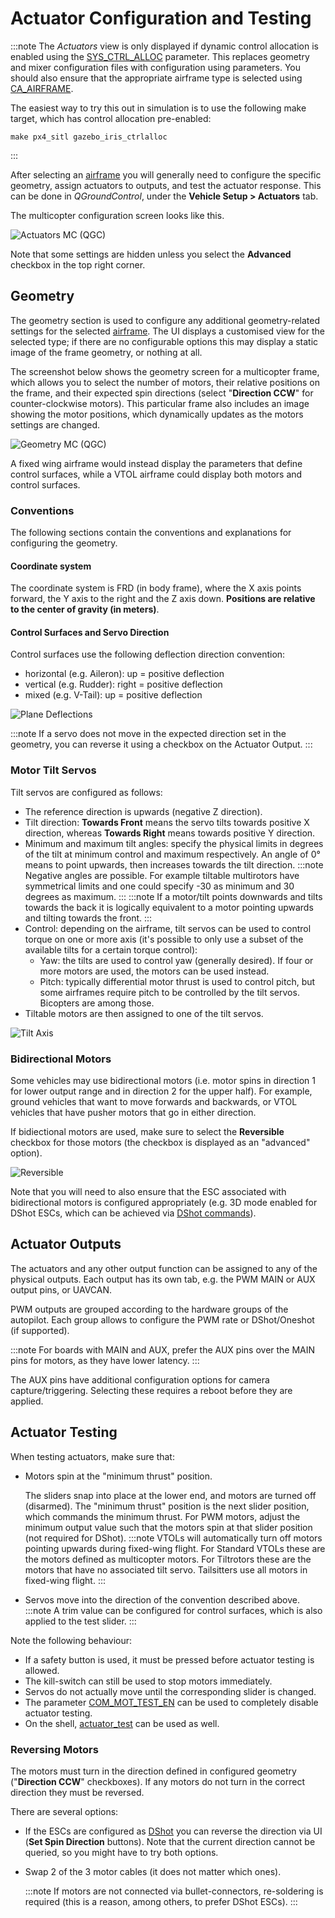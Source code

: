 # Actuator Configuration and Testing

:::note
The *Actuators* view is only displayed if dynamic control allocation is enabled using the [SYS_CTRL_ALLOC](../advanced_config/parameter_reference.md#SYS_CTRL_ALLOC) parameter.
This replaces geometry and mixer configuration files with configuration using parameters.
You should also ensure that the appropriate airframe type is selected using [CA_AIRFRAME](../advanced_config/parameter_reference.md#CA_AIRFRAME).

The easiest way to try this out in simulation is to use the following make target, which has control allocation pre-enabled:
```
make px4_sitl gazebo_iris_ctrlalloc
```
:::

After selecting an [airframe](../config/airframe.md) you will generally need to configure the specific geometry, assign actuators to outputs, and test the actuator response.
This can be done in *QGroundControl*, under the **Vehicle Setup > Actuators** tab.

The multicopter configuration screen looks like this.

![Actuators MC (QGC)](../../assets/config/actuators/qgc_actuators_mc_aux.png)

Note that some settings are hidden unless you select the **Advanced** checkbox in the top right corner.

## Geometry

The geometry section is used to configure any additional geometry-related settings for the selected [airframe](../config/airframe.md).
The UI displays a customised view for the selected type; if there are no configurable options this may display a static image of the frame geometry, or nothing at all.

The screenshot below shows the geometry screen for a multicopter frame, which allows you to select the number of motors, their relative positions on the frame, and their expected spin directions (select "**Direction CCW**" for counter-clockwise motors).
This particular frame also includes an image showing the motor positions, which dynamically updates as the motors settings are changed.

![Geometry MC (QGC)](../../assets/config/actuators/qgc_actuators_mc_geometry.png)

A fixed wing airframe would instead display the parameters that define control surfaces, while a VTOL airframe could display both motors and control surfaces.


### Conventions

The following sections contain the conventions and explanations for configuring the geometry.

#### Coordinate system

The coordinate system is FRD (in body frame), where the X axis points forward, the Y axis to the right and the Z axis down.
**Positions are relative to the center of gravity (in meters)**.



#### Control Surfaces and Servo Direction

Control surfaces use the following deflection direction convention:
- horizontal (e.g. Aileron): up = positive deflection
- vertical (e.g. Rudder): right = positive deflection
- mixed (e.g. V-Tail): up = positive deflection

![Plane Deflections](../../assets/config/actuators/plane_servo_convention.png)

:::note
If a servo does not move in the expected direction set in the geometry, you can reverse it using a checkbox on the Actuator Output.
:::


### Motor Tilt Servos

Tilt servos are configured as follows:
- The reference direction is upwards (negative Z direction).
- Tilt direction: **Towards Front** means the servo tilts towards positive X direction, whereas **Towards Right** means towards positive Y direction.
- Minimum and maximum tilt angles: specify the physical limits in degrees of the tilt at minimum control and maximum respectively.
  An angle of 0° means to point upwards, then increases towards the tilt direction.
  :::note
  Negative angles are possible. For example tiltable multirotors have symmetrical limits and one could specify -30 as minimum and 30 degrees as maximum.
  :::
  :::note
  If a motor/tilt points downwards and tilts towards the back it is logically equivalent to a motor pointing upwards and tilting towards the front.
  :::
- Control: depending on the airframe, tilt servos can be used to control torque on one or more axis (it's possible to only use a subset of the available tilts for a certain torque control):
  - Yaw: the tilts are used to control yaw (generally desired).
    If four or more motors are used, the motors can be used instead.
  - Pitch: typically differential motor thrust is used to control pitch, but some airframes require pitch to be controlled by the tilt servos.
    Bicopters are among those.
- Tiltable motors are then assigned to one of the tilt servos.

![Tilt Axis](../../assets/config/actuators/tilt_axis.png)


### Bidirectional Motors

Some vehicles may use bidirectional motors (i.e. motor spins in direction 1 for lower output range and in direction 2 for the upper half).
For example, ground vehicles that want to move forwards and backwards, or VTOL vehicles that have pusher motors that go in either direction.

If bidiectional motors are used, make sure to select the **Reversible** checkbox for those motors (the checkbox is displayed as an "advanced" option).

![Reversible](../../assets/config/actuators/qgc_geometry_reversible.png)

Note that you will need to also ensure that the ESC associated with bidirectional motors is configured appropriately (e.g. 3D mode enabled for DShot ESCs, which can be achieved via [DShot commands](../peripherals/dshot.md#commands)).


## Actuator Outputs

The actuators and any other output function can be assigned to any of the physical outputs.
Each output has its own tab, e.g. the PWM MAIN or AUX output pins, or UAVCAN.

PWM outputs are grouped according to the hardware groups of the autopilot.
Each group allows to configure the PWM rate or DShot/Oneshot (if supported).

:::note
For boards with MAIN and AUX, prefer the AUX pins over the MAIN pins for motors, as they have lower latency.
:::

The AUX pins have additional configuration options for camera capture/triggering.
Selecting these requires a reboot before they are applied.


## Actuator Testing

<!-- Not documented: "Identify and assign motors" -->
 
When testing actuators, make sure that:
- Motors spin at the "minimum thrust" position.

  The sliders snap into place at the lower end, and motors are turned off (disarmed).
  The "minimum thrust" position is the next slider position, which commands the minimum thrust.
  For PWM motors, adjust the minimum output value such that the motors spin at that slider position (not required for DShot).
  :::note
  VTOLs will automatically turn off motors pointing upwards during fixed-wing flight.
  For Standard VTOLs these are the motors defined as multicopter motors.
  For Tiltrotors these are the motors that have no associated tilt servo.
  Tailsitters use all motors in fixed-wing flight.
  :::
- Servos move into the direction of the convention described above.
  :::note
  A trim value can be configured for control surfaces, which is also applied to the test slider.
  :::

Note the following behaviour:
- If a safety button is used, it must be pressed before actuator testing is allowed.
- The kill-switch can still be used to stop motors immediately.
- Servos do not actually move until the corresponding slider is changed.
- The parameter [COM_MOT_TEST_EN](../advanced_config/parameter_reference.md#COM_MOT_TEST_EN) can be used to completely disable actuator testing.
- On the shell, [actuator_test](../modules/modules_command.md#actuator-test) can be used as well.

### Reversing Motors

The motors must turn in the direction defined in configured geometry ("**Direction CCW**" checkboxes).
If any motors do not turn in the correct direction they must be reversed.

There are several options:
- If the ESCs are configured as [DShot](../peripherals/dshot.md) you can reverse the direction via UI (**Set Spin Direction** buttons).
  Note that the current direction cannot be queried, so you might have to try both options.
- Swap 2 of the 3 motor cables (it does not matter which ones).

  :::note
  If motors are not connected via bullet-connectors, re-soldering is required (this is a reason, among others, to prefer DShot ESCs).
  :::
